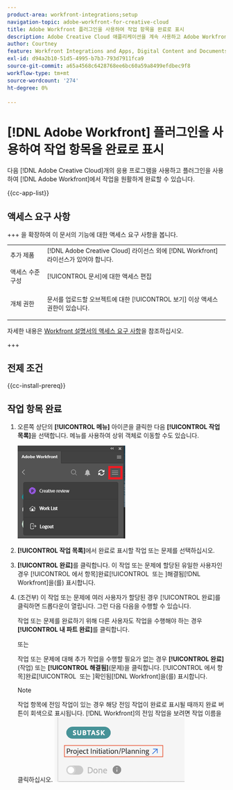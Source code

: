 ```yaml
---
product-area: workfront-integrations;setup
navigation-topic: adobe-workfront-for-creative-cloud
title: Adobe Workfront 플러그인을 사용하여 작업 항목을 완료로 표시
description: Adobe Creative Cloud 애플리케이션을 계속 사용하고 Adobe Workfront에서 작업을 원활하게 완료할 수 있습니다.
author: Courtney
feature: Workfront Integrations and Apps, Digital Content and Documents
exl-id: d94a2b10-51d5-4995-b7b3-793d7911fca9
source-git-commit: a65a4568c6428768ee6bc60a59a8499efdbec9f8
workflow-type: tm+mt
source-wordcount: '274'
ht-degree: 0%

---
```


# [!DNL Adobe Workfront] 플러그인을 사용하여 작업 항목을 완료로 표시

다음 [!DNL Adobe Creative Cloud]개의 응용 프로그램을 사용하고 플러그인을 사용하여 [!DNL Adobe Workfront]에서 작업을 원활하게 완료할 수 있습니다.

{{cc-app-list}}

## 액세스 요구 사항

+++ 을 확장하여 이 문서의 기능에 대한 액세스 요구 사항을 봅니다.

<table style="table-layout:auto"> 
 <col> 
 <col> 
 <tbody> 
  <tr> 
   <!-- <td role="rowheader">[!DNL Adobe Workfront] package</td> 
   <td> <p>Any</p> </td> 
  </tr> 
  <tr data-mc-conditions=""> 
   <td role="rowheader">[!DNL Adobe Workfront] license</td> 
   <td> 
   <p>Standard</p>
   <p>Work or higher</p> </td> 
  </tr> 
  <tr> -->
   <td role="rowheader">추가 제품</td> 
   <td>[!DNL Adobe Creative Cloud] 라이선스 외에 [!DNL Workfront] 라이선스가 있어야 합니다.</td> 
  </tr> 
  <tr> 
   <td role="rowheader">액세스 수준 구성</td> 
   <td> <p>[!UICONTROL 문서]에 대한 액세스 편집</p> </td> 
  </tr> 
  <tr> 
   <td role="rowheader">개체 권한</td> 
   <td> <p>문서를 업로드할 오브젝트에 대한 [!UICONTROL 보기] 이상 액세스 권한이 있습니다.</p> </td> 
  </tr> 
 </tbody> 
</table>

자세한 내용은 [Workfront 설명서의 액세스 요구 사항](/help/quicksilver/administration-and-setup/add-users/access-levels-and-object-permissions/access-level-requirements-in-documentation.md)을 참조하십시오.


+++

## 전제 조건

{{cc-install-prereq}}

## 작업 항목 완료

1. 오른쪽 상단의 **[!UICONTROL 메뉴]** 아이콘을 클릭한 다음 **[!UICONTROL 작업 목록]**&#x200B;을 선택합니다. 메뉴를 사용하여 상위 객체로 이동할 수도 있습니다.

   ![작업 목록으로 돌아가기](assets/go-back-to-work-list-350x314.png)

1. **[!UICONTROL 작업 목록]**&#x200B;에서 완료로 표시할 작업 또는 문제를 선택하십시오.
1. **[!UICONTROL 완료]**&#x200B;를 클릭합니다.  이 작업 또는 문제에 할당된 유일한 사용자인 경우 [!UICONTROL 에서 항목 &#x200B;]완료[!UICONTROL &#x200B; 또는 &#x200B;]해결됨[!DNL Workfront]을(를) 표시합니다.
1. (조건부) 이 작업 또는 문제에 여러 사용자가 할당된 경우 [!UICONTROL 완료]를 클릭하면 드롭다운이 열립니다. 그런 다음 다음을 수행할 수 있습니다.

   작업 또는 문제를 완료하기 위해 다른 사용자도 작업을 수행해야 하는 경우 **[!UICONTROL 내 파트 완료]**&#x200B;를 클릭합니다.

   또는

   작업 또는 문제에 대해 추가 작업을 수행할 필요가 없는 경우 **[!UICONTROL 완료]**(작업) 또는 **[!UICONTROL 해결됨]**(문제)을 클릭합니다. [!UICONTROL 에서 항목 &#x200B;]완료[!UICONTROL &#x200B; 또는 &#x200B;]확인됨[!DNL Workfront]을(를) 표시합니다.

   >[!NOTE]
   >
   >작업 항목에 전임 작업이 있는 경우 해당 전임 작업이 완료로 표시될 때까지 완료 버튼이 회색으로 표시됩니다. [!DNL Workfront]의 전임 작업을 보려면 작업 이름을 클릭하십시오.
   >![Workfront으로 이동](assets/navigate-to-workfront.png)

<!-- I dont think we need this one ![Complete work](assets/complete-work-350x529.png) -->
